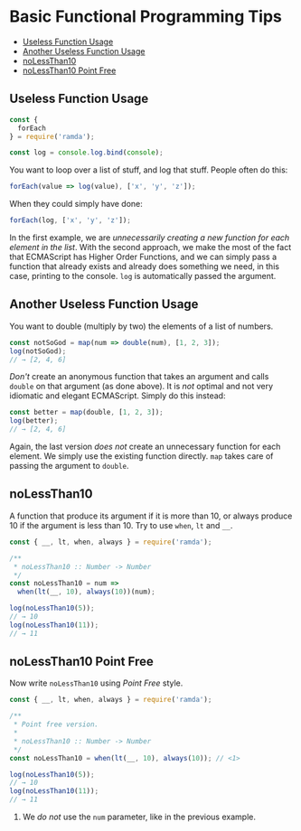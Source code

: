 # Basic Functional Programming Tips

- [Useless Function Usage](#useless-function-usage)
- [Another Useless Function Usage](#another-useless-function-usage)
- [noLessThan10](#nolessthan10)
- [noLessThan10 Point Free](#nolessthan10-point-free)

## Useless Function Usage
```js
const {
  forEach
} = require('ramda');

const log = console.log.bind(console);
```

You want to loop over a list of stuff, and log that stuff. People often do this:

```js
forEach(value => log(value), ['x', 'y', 'z']);
```

When they could simply have done:

```js
forEach(log, ['x', 'y', 'z']);
```

In the first example, we are _unnecessarily creating a new function for each element in the list_. With the second approach, we make the most of the fact that ECMAScript has Higher Order Functions, and we can simply pass a function that already exists and already does something we need, in this case, printing to the console. `log` is automatically passed the argument.

## Another Useless Function Usage

You want to double (multiply by two) the elements of a list of numbers.

```js
const notSoGod = map(num => double(num), [1, 2, 3]);
log(notSoGod);
// → [2, 4, 6]
```


_Don't_ create an anonymous function that takes an argument and calls `double` on that argument (as done above). It is _not_ optimal and not very idiomatic and elegant ECMAScript. Simply do this instead:

```js
const better = map(double, [1, 2, 3]);
log(better);
// → [2, 4, 6]
```

Again, the last version _does not_ create an unnecessary function for each element. We simply use the existing function directly. `map` takes care of passing the argument to `double`.


## noLessThan10

A function that produce its argument if it is more than 10, or always produce 10 if the argument is less than 10. Try to use `when`, `lt` and `__`.


```js
const { __, lt, when, always } = require('ramda');

/**
 * noLessThan10 :: Number -> Number
 */
const noLessThan10 = num =>
  when(lt(__, 10), always(10))(num);

log(noLessThan10(5));
// → 10
log(noLessThan10(11));
// → 11
```

## noLessThan10 Point Free

Now write `noLessThan10` using _Point Free_ style.

```js
const { __, lt, when, always } = require('ramda');

/**
 * Point free version.
 *
 * noLessThan10 :: Number -> Number
 */
const noLessThan10 = when(lt(__, 10), always(10)); // <1>

log(noLessThan10(5));
// → 10
log(noLessThan10(11));
// → 11
```

1. We _do not_ use the `num` parameter, like in the previous example.

